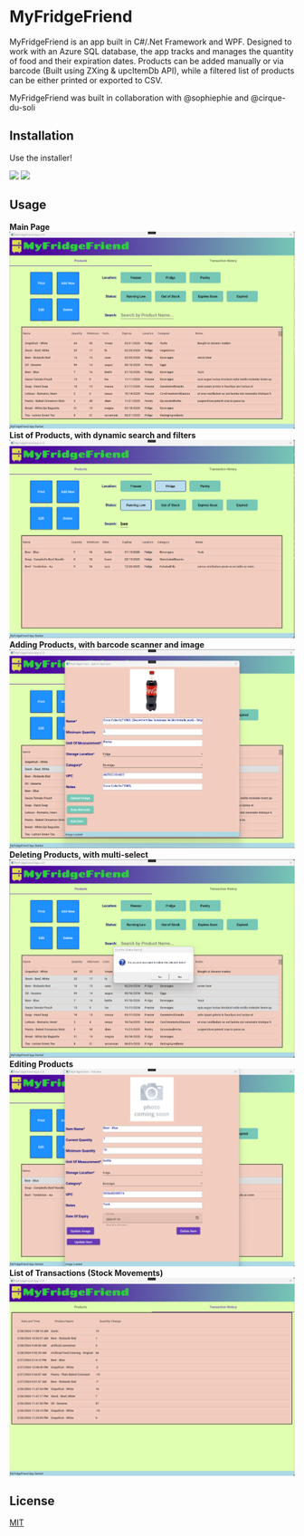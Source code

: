 # MyFridgeFriend

MyFridgeFriend is an app built in C#/.Net Framework and WPF. Designed to work with an Azure SQL database, the app tracks and manages the quantity of food and their expiration dates. Products can be added manually or via barcode (Built using ZXing & upcItemDb API), while a filtered list of products can be either printed or exported to CSV. 

MyFridgeFriend was built in collaboration with @sophiephie and @cirque-du-soli

## Installation

Use the installer!

<img src='demoAssets/readMeImages/Installer_1'>

<img src='demoAssets/readMeImages/Installer_2'>


## Usage
**Main Page**
<img src='demoAssets/readMeImages/1_MainScreen.png'>
**List of Products, with dynamic search and filters**
<img src='demoAssets/readMeImages/2_Search_Filters.png'>
**Adding Products, with barcode scanner and image**
<img src='demoAssets/readMeImages/3_AddProducts.png'>
**Deleting Products, with multi-select**
<img src='demoAssets/readMeImages/4_DeleteProducts.png'>
**Editing Products**
<img src='demoAssets/readMeImages/5_EditProducts.png'>
**List of Transactions (Stock Movements)**
<img src='demoAssets/readMeImages/6_Transactions.png'>
## License

[MIT](https://choosealicense.com/licenses/mit/)
